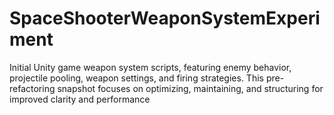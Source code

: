 # SpaceShooterWeaponSystemExperiment
Initial Unity game weapon system scripts, featuring enemy behavior, projectile pooling, weapon settings, and firing strategies. This pre-refactoring snapshot focuses on optimizing, maintaining, and structuring for improved clarity and performance
